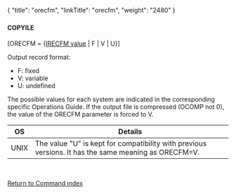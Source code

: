 {
    "title": "orecfm",
    "linkTitle": "orecfm",
    "weight": "2480"
}<span id="orecfm"></span>

### 

#### COPYILE

\[ORECFM = {<u>IRECFM value</u> | F |
V | U}\]

Output record format:

- F:
    fixed
- V:
    variable
- U:
    undefined

The possible values for each system are indicated in the corresponding
specific Operations Guide. If the output file is compressed (OCOMP
not 0), the value of the ORECFM parameter is forced
to V.


| OS  | Details  |
| --- | --- |
| UNIX | The value "U" is kept for compatibility with previous versions. It has the same meaning as ORECFM=V. |


 

[Return to Command index](../../)
